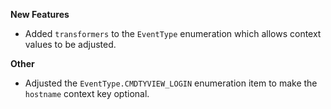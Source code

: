 **New Features**

* Added `transformers` to the `EventType` enumeration which allows context values to be adjusted.

**Other**

* Adjusted the `EventType.CMDTYVIEW_LOGIN` enumeration item to make the `hostname` context key optional.
